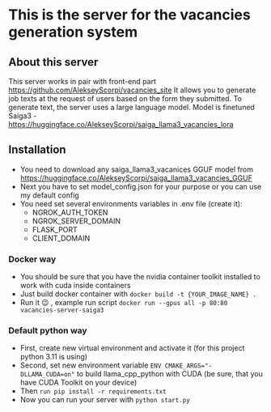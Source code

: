 # This is the server for the vacancies generation system
## About this server
This server works in pair with front-end part https://github.com/AlekseyScorpi/vacancies_site
It allows you to generate job texts at the request of users based on the form they submitted.
To generate text, the server uses a large language model. Model is finetuned Saiga3 - https://huggingface.co/AlekseyScorpi/saiga_llama3_vacancies_lora
## Installation
* You need to download any saiga_llama3_vacanices GGUF model from https://huggingface.co/AlekseyScorpi/saiga_llama3_vacancies_GGUF
* Next you have to set model_config.json for your purpose or you can use my default config
* You need set several environments variables in .env file (create it):
  * NGROK_AUTH_TOKEN
  * NGROK_SERVER_DOMAIN
  * FLASK_PORT
  * CLIENT_DOMAIN
### Docker way
* You should be sure that you have the nvidia container toolkit installed to work with cuda inside containers
* Just build docker container with ```docker build -t {YOUR_IMAGE_NAME} . ```
* Run it 😉 , example run script ```docker run --gpus all -p 80:80 vacancies-server-saiga3```

### Default python way
* First, create new virtual environment and activate it (for this project python 3.11 is using)
* Second, set new environment variable ```ENV CMAKE_ARGS="-DLLAMA_CUDA=on"``` to build llama_cpp_python with CUDA (be sure, that you have CUDA Toolkit on your device)
* Then ```run pip install -r requirements.txt```
* Now you can run your server with ```python start.py```
